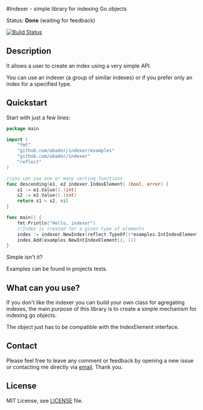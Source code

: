 #Indexer - simple library for indexing Go objects

Status: **Done** (waiting for feedback)

[![Build Status](https://api.travis-ci.org/abador/indexer.svg?branch=master)](https://travis-ci.org/abador/indexer)

## Description
It allows a user to create an index using a very simple API.

You can use an indexer (a group of similar indexes) or if you prefer only an index for a specified type.



## Quickstart

Start with just a few lines:
```go
package main

import (
	"fmt"
	"github.com/abador/indexer/examples"
	"github.com/abador/indexer"
	"reflect"
)

//you can use one or many sorting functions
func descending(e1, e2 indexer.IndexElement) (bool, error) {
	s1 := e1.Value().(int)
	s2 := e2.Value().(int)
	return s1 < s2, nil
}

func main() {
	fmt.Println("Hello, indexer")
	//Index is created for a given type of elements
	index := indexer.NewIndex(reflect.TypeOf((*examples.IntIndexElement)(nil)), descending)
	index.Add(examples.NewIntIndexElement(1, 1))
}
```

Simple isn't it?

Examples can be found in projects tests.

## What can you use?
If you don't like the indexer you can build your own class for agregating indexes, the main purpose of this library is to create a simple mechanism for indexing go objects.

The object just has to be compatible with the IndexElement interface.

## Contact

Please feel free to leave any comment or feedback by opening a new issue or contacting me directly via [email](mailto:przemyslaw@czaus.pl). Thank you.

## License

MIT License, see [LICENSE](https://github.com/abador/indexer/blob/master/LICENSE) file.
